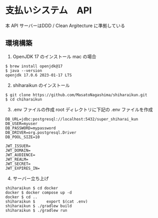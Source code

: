 # 支払いシステム　API
本 API サーバーはDDD / Clean Argitecture に準拠している
## 環境構築

1. OpenJDK 17 のインストール
mac の場合
```
$ brew install openjdk@17
$ java --version
openjdk 17.0.6 2023-01-17 LTS
```

2. shiharaikun のインストール
```
$ git clone https://github.com/MasatoNagashima/shiharaikun.git
$ cd chiharaikun
```

3. .env ファイルの作成
root ディレクトリに下記の .env ファイルを作成
 ```shell
DB_URL=jdbc:postgresql://localhost:5432/super_shiharai_kun
DB_USER=myuser
DB_PASSWORD=mypassword
DB_DRIVER=org.postgresql.Driver
DB_POOL_SIZE=10

JWT_ISSUER=
JWT_DOMAIN=
JWT_AUDIENCE=
JWT_REALM=
JWT_SECRET=
JWT_EXPIRES_IN=
```

4. サーバー立ち上げ
```
shiharaikun $ cd docker
docker $ docker compose up -d
docker $ cd ..
shiharaikun $     export $(cat .env)
shiharaikun $ ./gradlew build
shiharaikun $ ./gradlew run
```
